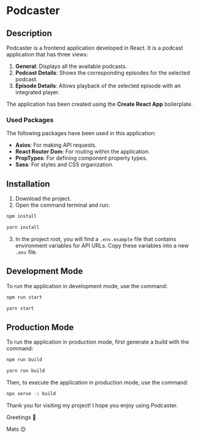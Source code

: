 # Podcaster

## Description

Podcaster is a frontend application developed in React. It is a podcast application that has three views:

1. **General**: Displays all the available podcasts.
2. **Podcast Details**: Shows the corresponding episodes for the selected podcast.
3. **Episode Details**: Allows playback of the selected episode with an integrated player.

The application has been created using the **Create React App** boilerplate.

### Used Packages

The following packages have been used in this application:

- **Axios**: For making API requests.
- **React Router Dom**: For routing within the application.
- **PropTypes**: For defining component property types.
- **Sass**: For styles and CSS organization.

## Installation

1. Download the project.
2. Open the command terminal and run:

```bash
npm install
```
```bash
yarn install
```

3. In the project root, you will find a `.env.example` file that contains environment variables for API URLs. Copy these variables into a new `.env` file.

## Development Mode

To run the application in development mode, use the command:

```bash
npm run start
```
```bash
yarn start
```


## Production Mode

To run the application in production mode, first generate a build with the command:

```bash
npm run build
```
```bash
yarn run build
```

Then, to execute the application in production mode, use the command:

```bash
npx serve -s build
```


Thank you for visiting my project! I hope you enjoy using Podcaster.

Greetings 👋

Mats 😊

